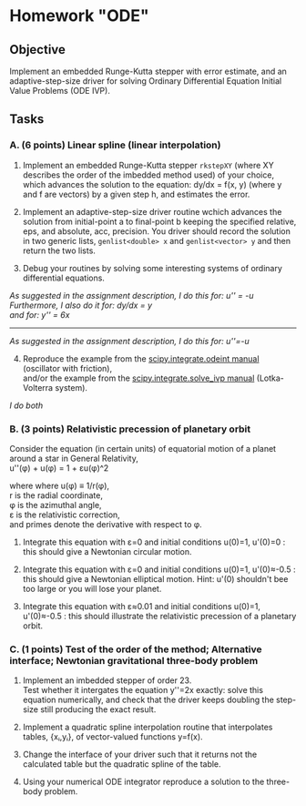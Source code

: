 
# Homework "ODE"

## Objective

Implement an embedded Runge-Kutta stepper with error estimate, and an adaptive-step-size driver for solving Ordinary Differential Equation Initial Value Problems (ODE IVP).

## Tasks

### A. (6 points) Linear spline (linear interpolation)

1. Implement an embedded Runge-Kutta stepper `rkstepXY` (where XY describes the order of the imbedded method used) of your choice, which advances the solution to the equation: 
dy/dx = f(x, y)
(where y and f are vectors) by a given step h, and estimates the error.

2. Implement an adaptive-step-size driver routine wchich advances the solution from initial-point a to final-point b keeping the specified relative, eps, and absolute, acc, precision. You driver should record the solution in two generic lists, `genlist<double> x` and `genlist<vector> y` and then return the two lists.

3. Debug your routines by solving some interesting systems of ordinary differential equations.

*As suggested in the assignment description, I do this for: u'' = -u*  
*Furthermore, I also do it for: dy/dx = y*  
*and for: y'' = 6x*  


----

*As suggested in the assignment description, I do this for: u''=-u*

4. Reproduce the example from the [scipy.integrate.odeint manual](https://docs.scipy.org/doc/scipy/reference/generated/scipy.integrate.odeint.html) (oscillator with friction),  
   and/or the example from the [scipy.integrate.solve_ivp manual](https://docs.scipy.org/doc/scipy/reference/generated/scipy.integrate.solve_ivp.html) (Lotka-Volterra system).

*I do both*

### B. (3 points) Relativistic precession of planetary orbit

Consider the equation (in certain units) of equatorial motion of a planet around a star in General Relativity,  
u''(φ) + u(φ) = 1 + εu(φ)^2  

where where u(φ) ≡ 1/r(φ),  
r is the radial coordinate,  
φ is the azimuthal angle,  
ε is the relativistic correction,  
and primes denote the derivative with respect to φ.  

1. Integrate this equation with ε=0 and initial conditions u(0)=1, u'(0)=0 : this should give a Newtonian circular motion.  

2. Integrate this equation with ε=0 and initial conditions u(0)=1, u'(0)≈-0.5 : this should give a Newtonian elliptical motion. Hint: u'(0) shouldn't bee too large or you will lose your planet.  

3. Integrate this equation with ε≈0.01 and initial conditions u(0)=1, u'(0)≈-0.5 : this should illustrate the relativistic precession of a planetary orbit.  

### C. (1 points) Test of the order of the method; Alternative interface; Newtonian gravitational three-body problem

1. Implement an imbedded stepper of order 23.  
   Test whether it intergates the equation y''=2x exactly: solve this equation numerically, and check that the driver keeps doubling the step-size still producing the exact result.

2. Implement a quadratic spline interpolation routine that interpolates tables, {xᵢ,yᵢ}, of vector-valued functions y=f(x).

3. Change the interface of your driver such that it returns not the calculated table but the quadratic spline of the table.

4. Using your numerical ODE integrator reproduce a solution to the three-body problem. 
